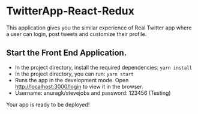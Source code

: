 # TwitterApp-React-Redux
This application gives you the similar experience of Real Twitter app where a user can login, post tweets and customize their profile.

## Start the Front End Application.

* In the project directory, install the required dependencies: `yarn install`
* In the project directory, you can run: `yarn start`
* Runs the app in the development mode. Open [http://localhost:3000/login](http://localhost:3000/login) to view it in the browser.
* Username: anuragk/stevejobs and password: 123456 (Testing)

Your app is ready to be deployed!
